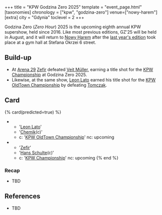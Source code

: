 +++
title = "KPW Godzina Zero 2025"
template = "event_page.html"
[taxonomies]
chronology = ["kpw", "godzina-zero"]
venue=["nowy-harem"]
[extra]
city = "Gdynia"
toclevel = 2
+++

Godzina Zero (_Zero Hour_) 2025 is the upcoming eighth annual KPW supershow, held since 2016. Like most previous editions, GZ'25 will be held in August, and it will return to [Nowy Harem](@/v/atlantic-nh-gdynia.md) after the [last year's edition](@/e/kpw/2024-09-07-kpw-godzina-zero-2024.md) took place at a gym hall at Stefana Okrzei 6 street.

## Build-up

* At [Arena 29](@/e/kpw/2025-06-20-kpw-arena-29.md) [Zefir](@/w/zefir.md) defeated [Veit Müller](@/w/veit-mueller.md), earning a title shot for the [KPW Championship](@/c/kpw-championship.md) at Godzina Zero 2025.
* Likewise, at the same show, [Leon Lato](@/w/leon-lato.md) earned his title shot for the [KPW OldTown Championship](@/c/kpw-old-town-championship.md) by defeating [Tomczak](@/w/tomczak.md).

## Card

{% card(predicted=true) %}
- - '[Leon Lato](@/w/leon-lato.md)'
  - '[Chemik](@/w/chemik.md)(c)'
  - c: '[KPW OldTown Championship](@/c/kpw-old-town-championship.md)'
    nc: upcoming
- - '[Zefir](@/w/zefir.md)'
  - '[Hans Schulte](@/w/hans-schulte.md)(c)'
  - c: '[KPW Championship](@/c/kpw-championship.md)'
    nc: upcoming
{% end %}

### Recap

* TBD

## References

* TBD
